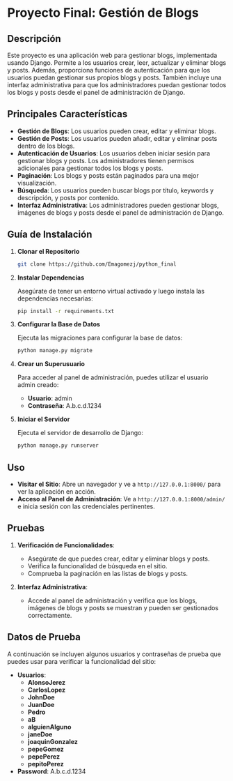 # Proyecto Final: Gestión de Blogs

## Descripción

Este proyecto es una aplicación web para gestionar blogs, implementada usando Django. Permite a los usuarios crear, leer, actualizar y eliminar blogs y posts. Además, proporciona funciones de autenticación para que los usuarios puedan gestionar sus propios blogs y posts. También incluye una interfaz administrativa para que los administradores puedan gestionar todos los blogs y posts desde el panel de administración de Django.

## Principales Características

- **Gestión de Blogs**: Los usuarios pueden crear, editar y eliminar blogs.
- **Gestión de Posts**: Los usuarios pueden añadir, editar y eliminar posts dentro de los blogs.
- **Autenticación de Usuarios**: Los usuarios deben iniciar sesión para gestionar blogs y posts. Los administradores tienen permisos adicionales para gestionar todos los blogs y posts.
- **Paginación**: Los blogs y posts están paginados para una mejor visualización.
- **Búsqueda**: Los usuarios pueden buscar blogs por título, keywords y descripción, y posts por contenido.
- **Interfaz Administrativa**: Los administradores pueden gestionar blogs, imágenes de blogs y posts desde el panel de administración de Django.

## Guía de Instalación

1. **Clonar el Repositorio**

   ```bash
   git clone https://github.com/Emagomezj/python_final

2. **Instalar Dependencias**

   Asegúrate de tener un entorno virtual activado y luego instala las dependencias necesarias:
   
   ```bash
   pip install -r requirements.txt


3. **Configurar la Base de Datos**

   Ejecuta las migraciones para configurar la base de datos:
   
   ```bash
   python manage.py migrate


4. **Crear un Superusuario**

   Para acceder al panel de administración, puedes utilizar el usuario admin creado:
   
   - **Usuario**: admin
   - **Contraseña**: A.b.c.d.1234

5. **Iniciar el Servidor**

   Ejecuta el servidor de desarrollo de Django:
   
   ```bash
   python manage.py runserver


## Uso

- **Visitar el Sitio**: Abre un navegador y ve a `http://127.0.0.1:8000/` para ver la aplicación en acción.
- **Acceso al Panel de Administración**: Ve a `http://127.0.0.1:8000/admin/` e inicia sesión con las credenciales pertinentes.

## Pruebas

1. **Verificación de Funcionalidades**:
   - Asegúrate de que puedes crear, editar y eliminar blogs y posts.
   - Verifica la funcionalidad de búsqueda en el sitio.
   - Comprueba la paginación en las listas de blogs y posts.

2. **Interfaz Administrativa**:
   - Accede al panel de administración y verifica que los blogs, imágenes de blogs y posts se muestran y pueden ser gestionados correctamente.

## Datos de Prueba

A continuación se incluyen algunos usuarios y contraseñas de prueba que puedes usar para verificar la funcionalidad del sitio:

- **Usuarios**:
    - **AlonsoJerez**
    - **CarlosLopez**
    - **JohnDoe**
    - **JuanDoe**
    - **Pedro**
    - **aB**
    - **alguienAlguno**
    - **janeDoe**
    - **joaquinGonzalez**
    - **pepeGomez**
    - **pepePerez**
    - **pepitoPerez**
- **Password**: A.b.c.d.1234
